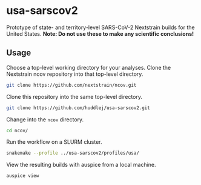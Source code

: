 # usa-sarscov2

Prototype of state- and territory-level SARS-CoV-2 Nextstrain builds for the United States.
**Note: Do not use these to make any scientific conclusions!**

## Usage

Choose a top-level working directory for your analyses.
Clone the Nextstrain ncov repository into that top-level directory.

```bash
git clone https://github.com/nextstrain/ncov.git
```

Clone this repository into the same top-level directory.

```bash
git clone https://github.com/huddlej/usa-sarscov2.git
```

Change into the `ncov` directory.

```bash
cd ncov/
```

Run the workflow on a SLURM cluster.

```bash
snakemake --profile ../usa-sarscov2/profiles/usa/
```

View the resulting builds with auspice from a local machine.

```bash
auspice view
```
